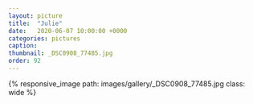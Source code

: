 ```yaml
---
layout: picture
title:  "Julie"
date:   2020-06-07 10:00:00 +0000
categories: pictures
caption: 
thumbnail: _DSC0908_77485.jpg
order: 92
---
```

{% responsive_image path: images/gallery/_DSC0908_77485.jpg class: wide %}

